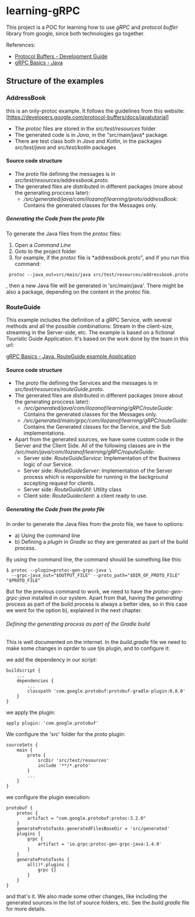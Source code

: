 # learning-gRPC

This project is a POC for learning how to use *gRPC* and *protocol buffer* library from google, since both technologies go together.

References:
* [Protocol Buffers - Development Guide](https://developers.google.com/protocol-buffers/docs/overview)
* [gRPC Basics - Java](https://grpc.io/docs/tutorials/basic/java.html)

## Structure of the examples

### AddressBook
this is an only-protoc example. It follows the guidelines from this website:
[https://developers.google.com/protocol-buffers/docs/javatutorial]

* The *protoc* files are stored in the *src/test/resources* folder
* The generated code is in *Java*, in the "src/main/java* package.
* There are test class both in *Java* and *Kotlin*, in the packages *src/test/java* and *src/test/kotlin* packages

#### Source code structure

* The *proto* file defining the  messages is in *src/test/resources/addressbook.proto*.
* The generated files are distributed in different packages (more about the generating proccess later):
  * */src/generated/java/com/ilozanof/learning/proto/addressBook*:
    Contains the generated classes for the Messages only.

##### Generating the Code from the *proto* file

To generate the Java files from the *protoc* files:
1. Open a *Command Line*
2. Goto to the project folder
3. for example, if the *protoc* file is *addressbook.proto", and if you run this command: 

` protoc --java_out=src/main/java src/test/resources/addressbook.proto`

, then a new Java file will be generated in 'src/main/java'. There might be also a package, depending on the content in the *protoc* file.


### RouteGuide

This example includes the definition of a gRPC Service, with several methods and all the possible combinations: Stream in the client-size, streaming in the Server-side, etc.
The example is based on a fictional Touristic Guide Application. It's based on the work done by the team in this url:



[gRPC Basics - Java. RouteGuide example Application](https://grpc.io/docs/tutorials/basic/java.html)

#### Source code structure

* The *proto* file defining the Services and the messages is in *src/test/resources/routeGuide.proto*.
* The generated files are distributed in different packages (more about the generating proccess later):
  * */src/generated/java/com/ilozanof/learning/gRPC/routeGuide*:
    Contains the generated classes for the Messages only.
  * */src/generated/main/grpc/com/ilozanof/learning/gRPC/routeGuide*:
  Contains the Generated classes for the Service, and the Sub implementations.
* Apart from the generated sources, we have some custom code in the Server and the Client Side. All of the following classes are in the */src/main/java/com/ilozanof/learning/gRPC/roputeGuide*:
  * Server side: *RouteGuideService*: Implementation of the Business logic of our Service.
  * Server side: *RouteGuideServer*: Implementation of the Server process which is responsible for running in the background accepting request for clients.
  * Server side: *RouteGuideUtil*: Utility class
  * Client side: *RouteGuideclient*: a client ready to use.
 
##### Generating the Code from the *proto* file

In order to generate the Java files from the *proto* file, we have to options:
   * a) Using the command line
   * b) Defining a *plugin* in *Gradle* so they are generated as part of the build process.
  
  By using the command line, the command should be something like this:
  
  ```
  $ protoc --plugin=protoc-gen-grpc-java \
    --grpc-java_out="$OUTPUT_FILE" --proto_path="$DIR_OF_PROTO_FILE" "$PROTO_FILE"
  ```

  But for the previous command to work, we need to have the *protoc-gen-grpc-java* installed in our system. Apart from that, having the *generating* process as part of the build process is always a better idea, so in this case we went for the option b), explained in the next chapter.
  
###### Defining the generating process as part of the *Gradle* build

This is well documented on the internet. In the *build.gradle* file we need to make some changes in oprder to use tjis plugin, and to configure it:

we add the dependency in our script:
```
buildscript {
    ...
    dependencies {
        ...
        classpath 'com.google.protobuf:protobuf-gradle-plugin:0.8.0'
    }
}
```

we apply the plugin:
```
apply plugin: 'com.google.protobuf'
```
We configure the 'src' folder for the *proto* plugin:
```
sourceSets {
    main {
        proto {
            srcDir 'src/test/resources'
            include '**/*.proto'
        }
        ...
    }
}
```

we configure the plugin execution:
```
protobuf {
    protoc {
        artifact = "com.google.protobuf:protoc:3.2.0"
    }
    generateProtoTasks.generatedFilesBaseDir = 'src/generated'
    plugins {
        grpc {
            artifact = 'io.grpc:protoc-gen-grpc-java:1.4.0'
        }
    }
    generateProtoTasks {
        all()*.plugins {
            grpc {}
        }
    }
}
```
and that's it. We also made some other changes, like including the generated sources in the list of source folders, etc. See the *build.gradle* file for more details.



